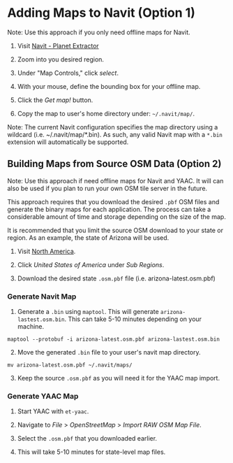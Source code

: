 # Adding Maps to Navit (Option 1)

Note: Use this approach if you only need offline maps for Navit.

1. Visit [Navit - Planet Extractor](http://maps3.navit-project.org/)

2. Zoom into you desired region.

3. Under "Map Controls," click _select_.

3. With your mouse, define the bounding box for your offline map.

4. Click the _Get map!_ button.

5. Copy the map to user's home directory under: `~/.navit/map/`.

Note: The current Navit configuration specifies the map directory using
      a wildcard (i.e. ~/.navit/map/*.bin). As such, any valid Navit map
      with a `*.bin` extension will automatically be supported.


## Building Maps from Source OSM Data (Option 2)

Note: Use this approach if need offline maps for Navit and YAAC. It will
      can also be used if you plan to run your own OSM tile server in the
      future.

This approach requires that you download the desired `.pbf` OSM files and
generate the binary maps for each application. The process can take a 
considerable amount of time and storage depending on the size of the map.

It is recommended that you limit the source OSM download to your state or
region. As an example, the state of Arizona will be used.

1. Visit [North America](http://download.geofabrik.de/north-america.html).

2. Click _United States of America_ under _Sub Regions_.

3. Download the desired state `.osm.pbf` file (i.e. arizona-latest.osm.pbf)

### Generate Navit Map

1. Generate a `.bin` using `maptool`. This will generate `arizona-lastest.osm.bin`. 
   This can take 5-10 minutes depending on your machine.

```
maptool --protobuf -i arizona-latest.osm.pbf arizona-lastest.osm.bin
```

2. Move the generated `.bin` file to your user's navit map directory.

```
mv arizona-latest.osm.pbf ~/.navit/maps/
```

3. Keep the source `.osm.pbf` as you will need it for the YAAC map import.


### Generate YAAC Map

1. Start YAAC with `et-yaac`.

2. Navigate to _File_ > _OpenStreetMap_ > _Import RAW OSM Map File_.

3. Select the `.osm.pbf` that you downloaded earlier.

4. This will take 5-10 minutes for state-level map files.
